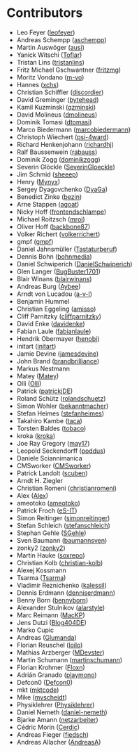 # Contributors

 * Leo Feyer ([leofeyer](https://github.com/leofeyer))
 * Andreas Schempp ([aschempp](https://github.com/aschempp))
 * Martin Auswöger ([ausi](https://github.com/ausi))
 * Yanick Witschi ([Toflar](https://github.com/Toflar))
 * Tristan Lins ([tristanlins](https://github.com/tristanlins))
 * Fritz Michael Gschwantner ([fritzmg](https://github.com/fritzmg))
 * Moritz Vondano ([m-vo](https://github.com/m-vo))
 * Hannes ([xchs](https://github.com/xchs))
 * Christian Schiffler ([discordier](https://github.com/discordier))
 * David Greminger ([bytehead](https://github.com/bytehead))
 * Kamil Kuzminski ([qzminski](https://github.com/qzminski))
 * David Molineus ([dmolineus](https://github.com/dmolineus))
 * Dominik Tomasi ([dtomasi](https://github.com/dtomasi))
 * Marco Biedermann ([marcobiedermann](https://github.com/marcobiedermann))
 * Christoph Wiechert ([psi-4ward](https://github.com/psi-4ward))
 * Richard Henkenjohann ([richardhj](https://github.com/richardhj))
 * Ralf Baussenwein ([rabauss](https://github.com/rabauss))
 * Dominik Zogg ([dominikzogg](https://github.com/dominikzogg))
 * Severin Glöckle ([SeverinGloeckle](https://github.com/SeverinGloeckle))
 * Jim Schmid ([sheeep](https://github.com/sheeep))
 * Henry ([Mynyx](https://github.com/Mynyx))
 * Sergey Dyagovchenko ([DyaGa](https://github.com/DyaGa))
 * Benedict Zinke ([bezin](https://github.com/bezin))
 * Arne Stappen ([agoat](https://github.com/agoat))
 * Nicky Hoff ([frontendschlampe](https://github.com/frontendschlampe))
 * Michael Roitzsch ([mroi](https://github.com/mroi))
 * Oliver Hoff ([backbone87](https://github.com/backbone87))
 * Volker Richert ([volkerrichert](https://github.com/volkerrichert))
 * gmpf ([gmpf](https://github.com/gmpf))
 * Daniel Jahnsmüller ([Tastaturberuf](https://github.com/Tastaturberuf))
 * Dennis Bohn ([bohnmedia](https://github.com/bohnmedia))
 * Daniel Schwiperich ([DanielSchwiperich](https://github.com/DanielSchwiperich))
 * Glen Langer ([BugBuster1701](https://github.com/BugBuster1701))
 * Blair Winans ([blairwinans](https://github.com/blairwinans))
 * Andreas Burg ([Aybee](https://github.com/Aybee))
 * Arndt von Lucadou ([a-v-l](https://github.com/a-v-l))
 * Benjamin Hummel
 * Christian Eggeling ([amisso](https://github.com/amisso))
 * Cliff Parnitzky ([cliffparnitzky](https://github.com/cliffparnitzky))
 * David Enke ([davidenke](https://github.com/davidenke))
 * Fabian Laule ([fabianlaule](https://github.com/fabianlaule))
 * Hendrik Obermayer ([henobi](https://github.com/henobi))
 * initart ([initart](https://github.com/initart))
 * Jamie Devine ([jamesdevine](https://github.com/jamesdevine))
 * John Brand ([brandbrilliance](https://github.com/brandbrilliance))
 * Markus Nestmann
 * Matey ([Matey](https://github.com/Matey))
 * Olli ([Olli](https://github.com/Olli))
 * Patrick ([patrickjDE](https://github.com/patrickjDE))
 * Roland Schütz ([rolandschuetz](https://github.com/rolandschuetz))
 * Simon Wohler ([bekanntmacher](https://github.com/bekanntmacher))
 * Stefan Heimes ([stefanheimes](https://github.com/stefanheimes))
 * Takahiro Kambe ([taca](https://github.com/taca))
 * Torsten Baldes ([tobaco](https://github.com/tobaco))
 * kroka ([kroka](https://github.com/kroka))
 * Joe Ray Gregory ([may17](https://github.com/may17))
 * Leopold Seckendorff ([poddus](https://github.com/poddus))
 * Daniele Sciannimanica
 * CMSworker ([CMSworker](https://github.com/CMSworker))
 * Patrick Landolt ([scuben](https://github.com/scuben))
 * Arndt H. Ziegler
 * Christian Romeni ([christianromeni](https://github.com/christianromeni))
 * Alex ([Alex](https://github.com/Alex))
 * ameotoko ([ameotoko](https://github.com/ameotoko))
 * Patrick Froch ([eS-IT](https://github.com/eS-IT))
 * Simon Reitinger ([simonreitinger](https://github.com/simonreitinger))
 * Stefan Schleich ([stefanschleich](https://github.com/stefanschleich))
 * Stephan Gehle ([SGehle](https://github.com/SGehle))
 * Sven Baumann ([baumannsven](https://github.com/baumannsven))
 * zonky2 ([zonky2](https://github.com/zonky2))
 * Martin Hauke ([soxrepo](https://github.com/soxrepo))
 * Christian Kolb ([christian-kolb](https://github.com/christian-kolb))
 * Alexej Kossmann
 * Tsarma ([Tsarma](https://github.com/Tsarma))
 * Vladimir Reznichenko ([kalessil](https://github.com/kalessil))
 * Dennis Erdmann ([denniserdmann](https://github.com/denniserdmann))
 * Benny Born ([bennyborn](https://github.com/bennyborn))
 * Alexander Stulnikov ([alarstyle](https://github.com/alarstyle))
 * Marc Reimann ([MacKP](https://github.com/MacKP))
 * Jens Dutzi ([Blog404DE](https://github.com/Blog404DE))
 * Marko Cupic
 * Andreas ([Glumanda](https://github.com/Glumanda))
 * Florian Reuschel ([loilo](https://github.com/loilo))
 * Mathias Arzberger ([MDevster](https://github.com/MDevster))
 * Martin Schumann ([martinschumann](https://github.com/martinschumann))
 * Florian Krohmer ([Floxn](https://github.com/Floxn))
 * Adrián Granado ([playmono](https://github.com/playmono))
 * Defcon0 ([Defcon0](https://github.com/Defcon0))
 * mkt ([mktcode](https://github.com/mktcode))
 * Mike ([mvscheidt](https://github.com/mvscheidt))
 * Physiklehrer ([Physiklehrer](https://github.com/Physiklehrer))
 * Daniel Nemeth ([daniel-nemeth](https://github.com/daniel-nemeth))
 * Bjarke Amann ([netzarbeiter](https://github.com/netzarbeiter))
 * Cédric Morin ([Cerdic](https://github.com/Cerdic))
 * Andreas Fieger ([fiedsch](https://github.com/fiedsch))
 * Andreas Allacher ([AndreasA](https://github.com/AndreasA))
